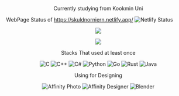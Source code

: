 
<p align="center" align="right">
   Currently studying from Kookmin Uni
   
   WebPage Status of https://skuldnorniern.netlify.app/ ![Netlify Status](https://api.netlify.com/api/v1/badges/35d36650-af62-4831-8a29-92ae12631df2/deploy-status)
<p/>
<p align="center" align="right">
  <a href="https://github.com/anuraghazra/github-readme-stats">
    <img align="center" src="https://github-readme-stats.vercel.app/api?username=SkuldNorniern&show_icons=true&theme=cobalt" />
  </a>
<p/>
<p align="center" align="right">
  <a href="https://github.com/anuraghazra/github-readme-stats">
    <img align="center" src="https://github-readme-stats.vercel.app/api/top-langs/?username=SkuldNorniern&langs_count=10&layout=compact&theme=cobalt" />
  </a>
<p/>
<!--[![Solved.ac
프로필](http://mazassumnida.wtf/api/v2/generate_badge?boj=enginekevin)](https://solved.ac/enginekevin)-->

<p align="center" align="right">
  Stacks That used at least once
<p/>

<p align="center" align="right">
  <img alt="C" src="https://img.shields.io/badge/c-%2300599C.svg?&style=for-the-badge&logo=c&logoColor=white"/>
  <img alt="C++" src="https://img.shields.io/badge/c++-%2300599C.svg?&style=for-the-badge&logo=c%2B%2B&ogoColor=white"/>
  <img alt="C#" src="https://img.shields.io/badge/c%23-%23239120.svg?&style=for-the-badge&logo=c-sharp&logoColor=white"/>
  <img alt="Python" src="https://img.shields.io/badge/python-%2314354C.svg?&style=for-the-badge&logo=python&logoColor=white"/>
  <img alt="Go" src="https://img.shields.io/badge/go-%2300ADD8.svg?&style=for-the-badge&logo=go&logoColor=white"/>
  <img alt="Rust" src="https://img.shields.io/badge/Rust-black?style=for-the-badge&logo=rust&logoColor=#E57324"/>
  <img alt="Java" src="https://img.shields.io/badge/Java-ED8B00?style=for-the-badge&logo=java&logoColor=white"/>
</p>
  	
<p align="center" align="right">
  Using for Designing
</p>

<p align="center" align="right">
  <img alt="Affinity Photo" src="https://img.shields.io/badge/affinityphoto-%237E4DD2.svg?&style=for-the-badge&logo=affinity-photo&logoColor=white"/>
  <img alt="Affinity Designer" src="https://img.shields.io/badge/affinitydesginer-%231B72BE.svg?&style=for-the-badge&logo=affinity-designer&logoColor=white"/>
  <img alt="Blender" src="https://img.shields.io/badge/blender-%23F5792A.svg?&style=for-the-badge&logo=blender&logoColor=white"/>
</p>
  
<!--<p align="center" align="right">
  Other Tools
</p>

<p align="center" align="right">

</p>-->
